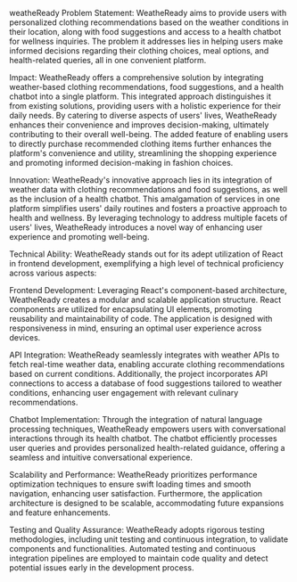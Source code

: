weatheReady 
Problem Statement:
WeatheReady aims to provide users with personalized clothing recommendations based on the weather conditions in their location, along with food suggestions and access to a health chatbot for wellness inquiries. The problem it addresses lies in helping users make informed decisions regarding their clothing choices, meal options, and health-related queries, all in one convenient platform.

Impact:
WeatheReady offers a comprehensive solution by integrating weather-based clothing recommendations, food suggestions, and a health chatbot into a single platform. This integrated approach distinguishes it from existing solutions, providing users with a holistic experience for their daily needs. By catering to diverse aspects of users' lives, WeatheReady enhances their convenience and improves decision-making, ultimately contributing to their overall well-being. The added feature of enabling users to directly purchase recommended clothing items further enhances the platform's convenience and utility, streamlining the shopping experience and promoting informed decision-making in fashion choices.

Innovation:
WeatheReady's innovative approach lies in its integration of weather data with clothing recommendations and food suggestions, as well as the inclusion of a health chatbot. This amalgamation of services in one platform simplifies users' daily routines and fosters a proactive approach to health and wellness. By leveraging technology to address multiple facets of users' lives, WeatheReady introduces a novel way of enhancing user experience and promoting well-being.


Technical Ability:
WeatheReady stands out for its adept utilization of React in frontend development, exemplifying a high level of technical proficiency across various aspects:

Frontend Development: Leveraging React's component-based architecture, WeatheReady creates a modular and scalable application structure. React components are utilized for encapsulating UI elements, promoting reusability and maintainability of code. The application is designed with responsiveness in mind, ensuring an optimal user experience across devices.

API Integration: WeatheReady seamlessly integrates with weather APIs to fetch real-time weather data, enabling accurate clothing recommendations based on current conditions. Additionally, the project incorporates API connections to access a database of food suggestions tailored to weather conditions, enhancing user engagement with relevant culinary recommendations.

Chatbot Implementation: Through the integration of natural language processing techniques, WeatheReady empowers users with conversational interactions through its health chatbot. The chatbot efficiently processes user queries and provides personalized health-related guidance, offering a seamless and intuitive conversational experience.

Scalability and Performance: WeatheReady prioritizes performance optimization techniques to ensure swift loading times and smooth navigation, enhancing user satisfaction. Furthermore, the application architecture is designed to be scalable, accommodating future expansions and feature enhancements.

Testing and Quality Assurance: WeatheReady adopts rigorous testing methodologies, including unit testing and continuous integration, to validate components and functionalities. Automated testing and continuous integration pipelines are employed to maintain code quality and detect potential issues early in the development process.
